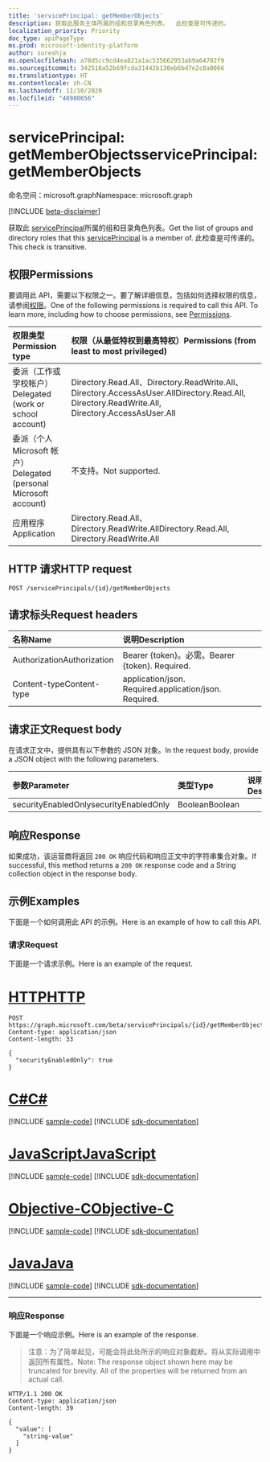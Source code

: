 ```yaml
---
title: 'servicePrincipal: getMemberObjects'
description: 获取此服务主体所属的组和目录角色列表。  此检查是可传递的。
localization_priority: Priority
doc_type: apiPageType
ms.prod: microsoft-identity-platform
author: sureshja
ms.openlocfilehash: a78d5cc9cd4ea821a1ac535662953ab9a64702f9
ms.sourcegitcommit: 342516a52b69fcda31442b130eb6bd7e2c8a0066
ms.translationtype: HT
ms.contentlocale: zh-CN
ms.lasthandoff: 11/10/2020
ms.locfileid: "48980656"
---
```

# <a name="serviceprincipal-getmemberobjects"></a><span data-ttu-id="86a2d-104">servicePrincipal: getMemberObjects</span><span class="sxs-lookup"><span data-stu-id="86a2d-104">servicePrincipal: getMemberObjects</span></span>

<span data-ttu-id="86a2d-105">命名空间：microsoft.graph</span><span class="sxs-lookup"><span data-stu-id="86a2d-105">Namespace: microsoft.graph</span></span>

[!INCLUDE [beta-disclaimer](../../includes/beta-disclaimer.md)]

<span data-ttu-id="86a2d-106">获取此 [servicePrincipal](../resources/serviceprincipal.md)所属的组和目录角色列表。</span><span class="sxs-lookup"><span data-stu-id="86a2d-106">Get the list of groups and directory roles that this [servicePrincipal](../resources/serviceprincipal.md) is a member of.</span></span>  <span data-ttu-id="86a2d-107">此检查是可传递的。</span><span class="sxs-lookup"><span data-stu-id="86a2d-107">This check is transitive.</span></span>

## <a name="permissions"></a><span data-ttu-id="86a2d-108">权限</span><span class="sxs-lookup"><span data-stu-id="86a2d-108">Permissions</span></span>
<span data-ttu-id="86a2d-p103">要调用此 API，需要以下权限之一。要了解详细信息，包括如何选择权限的信息，请参阅[权限](/graph/permissions-reference)。</span><span class="sxs-lookup"><span data-stu-id="86a2d-p103">One of the following permissions is required to call this API. To learn more, including how to choose permissions, see [Permissions](/graph/permissions-reference).</span></span>

|<span data-ttu-id="86a2d-111">权限类型</span><span class="sxs-lookup"><span data-stu-id="86a2d-111">Permission type</span></span>      | <span data-ttu-id="86a2d-112">权限（从最低特权到最高特权）</span><span class="sxs-lookup"><span data-stu-id="86a2d-112">Permissions (from least to most privileged)</span></span>              |
|:--------------------|:---------------------------------------------------------|
|<span data-ttu-id="86a2d-113">委派（工作或学校帐户）</span><span class="sxs-lookup"><span data-stu-id="86a2d-113">Delegated (work or school account)</span></span> | <span data-ttu-id="86a2d-114">Directory.Read.All、Directory.ReadWrite.All、Directory.AccessAsUser.All</span><span class="sxs-lookup"><span data-stu-id="86a2d-114">Directory.Read.All, Directory.ReadWrite.All, Directory.AccessAsUser.All</span></span>    |
|<span data-ttu-id="86a2d-115">委派（个人 Microsoft 帐户）</span><span class="sxs-lookup"><span data-stu-id="86a2d-115">Delegated (personal Microsoft account)</span></span> | <span data-ttu-id="86a2d-116">不支持。</span><span class="sxs-lookup"><span data-stu-id="86a2d-116">Not supported.</span></span>    |
|<span data-ttu-id="86a2d-117">应用程序</span><span class="sxs-lookup"><span data-stu-id="86a2d-117">Application</span></span> | <span data-ttu-id="86a2d-118">Directory.Read.All、Directory.ReadWrite.All</span><span class="sxs-lookup"><span data-stu-id="86a2d-118">Directory.Read.All, Directory.ReadWrite.All</span></span> |

## <a name="http-request"></a><span data-ttu-id="86a2d-119">HTTP 请求</span><span class="sxs-lookup"><span data-stu-id="86a2d-119">HTTP request</span></span>
<!-- { "blockType": "ignored" } -->
```http
POST /servicePrincipals/{id}/getMemberObjects

```
## <a name="request-headers"></a><span data-ttu-id="86a2d-120">请求标头</span><span class="sxs-lookup"><span data-stu-id="86a2d-120">Request headers</span></span>
| <span data-ttu-id="86a2d-121">名称</span><span class="sxs-lookup"><span data-stu-id="86a2d-121">Name</span></span>       | <span data-ttu-id="86a2d-122">说明</span><span class="sxs-lookup"><span data-stu-id="86a2d-122">Description</span></span>|
|:-----------|:----------|
| <span data-ttu-id="86a2d-123">Authorization</span><span class="sxs-lookup"><span data-stu-id="86a2d-123">Authorization</span></span> | <span data-ttu-id="86a2d-p104">Bearer {token}。必需。</span><span class="sxs-lookup"><span data-stu-id="86a2d-p104">Bearer {token}. Required.</span></span>  |
| <span data-ttu-id="86a2d-126">Content-type</span><span class="sxs-lookup"><span data-stu-id="86a2d-126">Content-type</span></span> | <span data-ttu-id="86a2d-p105">application/json. Required.</span><span class="sxs-lookup"><span data-stu-id="86a2d-p105">application/json. Required.</span></span> |

## <a name="request-body"></a><span data-ttu-id="86a2d-129">请求正文</span><span class="sxs-lookup"><span data-stu-id="86a2d-129">Request body</span></span>
<span data-ttu-id="86a2d-130">在请求正文中，提供具有以下参数的 JSON 对象。</span><span class="sxs-lookup"><span data-stu-id="86a2d-130">In the request body, provide a JSON object with the following parameters.</span></span>

| <span data-ttu-id="86a2d-131">参数</span><span class="sxs-lookup"><span data-stu-id="86a2d-131">Parameter</span></span>    | <span data-ttu-id="86a2d-132">类型</span><span class="sxs-lookup"><span data-stu-id="86a2d-132">Type</span></span>   |<span data-ttu-id="86a2d-133">说明</span><span class="sxs-lookup"><span data-stu-id="86a2d-133">Description</span></span>|
|:---------------|:--------|:----------|
|<span data-ttu-id="86a2d-134">securityEnabledOnly</span><span class="sxs-lookup"><span data-stu-id="86a2d-134">securityEnabledOnly</span></span>|<span data-ttu-id="86a2d-135">Boolean</span><span class="sxs-lookup"><span data-stu-id="86a2d-135">Boolean</span></span>||

## <a name="response"></a><span data-ttu-id="86a2d-136">响应</span><span class="sxs-lookup"><span data-stu-id="86a2d-136">Response</span></span>

<span data-ttu-id="86a2d-137">如果成功，该运营商将返回 `200 OK` 响应代码和响应正文中的字符串集合对象。</span><span class="sxs-lookup"><span data-stu-id="86a2d-137">If successful, this method returns a `200 OK` response code and a String collection object in the response body.</span></span>

## <a name="examples"></a><span data-ttu-id="86a2d-138">示例</span><span class="sxs-lookup"><span data-stu-id="86a2d-138">Examples</span></span>
<span data-ttu-id="86a2d-139">下面是一个如何调用此 API 的示例。</span><span class="sxs-lookup"><span data-stu-id="86a2d-139">Here is an example of how to call this API.</span></span>
### <a name="request"></a><span data-ttu-id="86a2d-140">请求</span><span class="sxs-lookup"><span data-stu-id="86a2d-140">Request</span></span>
<span data-ttu-id="86a2d-141">下面是一个请求示例。</span><span class="sxs-lookup"><span data-stu-id="86a2d-141">Here is an example of the request.</span></span>


# <a name="http"></a>[<span data-ttu-id="86a2d-142">HTTP</span><span class="sxs-lookup"><span data-stu-id="86a2d-142">HTTP</span></span>](#tab/http)
<!-- {
  "blockType": "request",
  "name": "serviceprincipal_getmemberobjects"
}-->
```http
POST https://graph.microsoft.com/beta/servicePrincipals/{id}/getMemberObjects
Content-type: application/json
Content-length: 33

{
  "securityEnabledOnly": true
}
```
# <a name="c"></a>[<span data-ttu-id="86a2d-143">C#</span><span class="sxs-lookup"><span data-stu-id="86a2d-143">C#</span></span>](#tab/csharp)
[!INCLUDE [sample-code](../includes/snippets/csharp/serviceprincipal-getmemberobjects-csharp-snippets.md)]
[!INCLUDE [sdk-documentation](../includes/snippets/snippets-sdk-documentation-link.md)]

# <a name="javascript"></a>[<span data-ttu-id="86a2d-144">JavaScript</span><span class="sxs-lookup"><span data-stu-id="86a2d-144">JavaScript</span></span>](#tab/javascript)
[!INCLUDE [sample-code](../includes/snippets/javascript/serviceprincipal-getmemberobjects-javascript-snippets.md)]
[!INCLUDE [sdk-documentation](../includes/snippets/snippets-sdk-documentation-link.md)]

# <a name="objective-c"></a>[<span data-ttu-id="86a2d-145">Objective-C</span><span class="sxs-lookup"><span data-stu-id="86a2d-145">Objective-C</span></span>](#tab/objc)
[!INCLUDE [sample-code](../includes/snippets/objc/serviceprincipal-getmemberobjects-objc-snippets.md)]
[!INCLUDE [sdk-documentation](../includes/snippets/snippets-sdk-documentation-link.md)]

# <a name="java"></a>[<span data-ttu-id="86a2d-146">Java</span><span class="sxs-lookup"><span data-stu-id="86a2d-146">Java</span></span>](#tab/java)
[!INCLUDE [sample-code](../includes/snippets/java/serviceprincipal-getmemberobjects-java-snippets.md)]
[!INCLUDE [sdk-documentation](../includes/snippets/snippets-sdk-documentation-link.md)]

---


### <a name="response"></a><span data-ttu-id="86a2d-147">响应</span><span class="sxs-lookup"><span data-stu-id="86a2d-147">Response</span></span>
<span data-ttu-id="86a2d-148">下面是一个响应示例。</span><span class="sxs-lookup"><span data-stu-id="86a2d-148">Here is an example of the response.</span></span> 
><span data-ttu-id="86a2d-p106">注意：为了简单起见，可能会将此处所示的响应对象截断。将从实际调用中返回所有属性。</span><span class="sxs-lookup"><span data-stu-id="86a2d-p106">Note: The response object shown here may be truncated for brevity. All of the properties will be returned from an actual call.</span></span>
<!-- {
  "blockType": "response",
  "truncated": true,
  "@odata.type": "string",
  "isCollection": true
} -->
```http
HTTP/1.1 200 OK
Content-type: application/json
Content-length: 39

{
  "value": [
    "string-value"
  ]
}
```

<!-- uuid: 8fcb5dbc-d5aa-4681-8e31-b001d5168d79
2015-10-25 14:57:30 UTC -->
<!--
{
  "type": "#page.annotation",
  "description": "servicePrincipal: getMemberObjects",
  "keywords": "",
  "section": "documentation",
  "tocPath": "",
  "suppressions": [
  ]
}
-->


